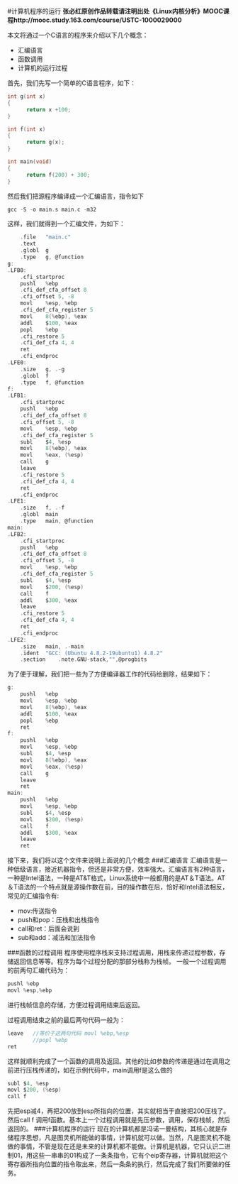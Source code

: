 #计算机程序的运行
**张必红原创作品转载请注明出处《Linux内核分析》MOOC课程http://mooc.study.163.com/course/USTC-1000029000**

本文将通过一个C语言的程序来介绍以下几个概念：
- 汇编语言
-  函数调用
- 计算机的运行过程

首先，我们先写一个简单的C语言程序，如下：
``` C
int g(int x)
{
      return x +100;
}

int f(int x)
{
      return g(x);
}

int main(void)
{
      return f(200) + 300;
}
```
然后我们把源程序编译成一个汇编语言，指令如下
``` C
gcc -S -o main.s main.c -m32
```
这样，我们就得到一个汇编文件，为如下：
``` C
	.file	"main.c"
	.text
	.globl	g
	.type	g, @function
g:
.LFB0:
	.cfi_startproc
	pushl	%ebp
	.cfi_def_cfa_offset 8
	.cfi_offset 5, -8
	movl	%esp, %ebp
	.cfi_def_cfa_register 5
	movl	8(%ebp), %eax
	addl	$100, %eax
	popl	%ebp
	.cfi_restore 5
	.cfi_def_cfa 4, 4
	ret
	.cfi_endproc
.LFE0:
	.size	g, .-g
	.globl	f
	.type	f, @function
f:
.LFB1:
	.cfi_startproc
	pushl	%ebp
	.cfi_def_cfa_offset 8
	.cfi_offset 5, -8
	movl	%esp, %ebp
	.cfi_def_cfa_register 5
	subl	$4, %esp
	movl	8(%ebp), %eax
	movl	%eax, (%esp)
	call	g
	leave
	.cfi_restore 5
	.cfi_def_cfa 4, 4
	ret
	.cfi_endproc
.LFE1:
	.size	f, .-f
	.globl	main
	.type	main, @function
main:
.LFB2:
	.cfi_startproc
	pushl	%ebp
	.cfi_def_cfa_offset 8
	.cfi_offset 5, -8
	movl	%esp, %ebp
	.cfi_def_cfa_register 5
	subl	$4, %esp
	movl	$200, (%esp)
	call	f
	addl	$300, %eax
	leave
	.cfi_restore 5
	.cfi_def_cfa 4, 4
	ret
	.cfi_endproc
.LFE2:
	.size	main, .-main
	.ident	"GCC: (Ubuntu 4.8.2-19ubuntu1) 4.8.2"
	.section	.note.GNU-stack,"",@progbits
```
为了便于理解，我们把一些为了方便编译器工作的代码给删除，结果如下：
``` C
g:
	pushl	%ebp
	movl	%esp, %ebp
	movl	8(%ebp), %eax
	addl	$100, %eax
	popl	%ebp
	ret
f:
	pushl	%ebp
	movl	%esp, %ebp
	subl	$4, %esp
	movl	8(%ebp), %eax
	movl	%eax, (%esp)
	call	g
	leave
	ret
main:
	pushl	%ebp
	movl	%esp, %ebp
	subl	$4, %esp
	movl	$200, (%esp)
	call	f
	addl	$300, %eax
	leave
	ret
```
接下来，我们将以这个文件来说明上面说的几个概念
###汇编语言
汇编语言是一种低级语言，接近机器指令，但还是非常方便，效率强大。汇编语言有2种语言，一种是Intel语法，一种是AT&T格式，Linux系统中一般都用的是AT＆T语法。AT＆T语法的一个特点就是源操作数在前，目的操作数在后，恰好和Intel语法相反，常见的汇编指令有:
- mov:传送指令
- push和pop：压栈和出栈指令
- call和ret：后面会说到
- sub和add：减法和加法指令

###函数的过程调用
程序使用程序栈来支持过程调用，用栈来传递过程参数，存储返回信息等等。程序为每个过程分配的那部分栈称为栈帧。
一般一个过程调用的前两句汇编代码为：
``` C
pushl %ebp
movl %esp,%ebp 
```
进行栈帧信息的存储，方便过程调用结束后返回。

过程调用结束之前的最后两句代码一般为：
``` C
leave	//等价于这两句代码 movl %ebp,%esp 
		//popl %ebp
ret
```
这样就顺利完成了一个函数的调用及返回。其他的比如参数的传递是通过在调用之前进行压栈传递的，如在示例代码中，main调用f是这么做的
``` C
subl $4, %esp
movl $200, (%esp)
call f
```
先把esp减4，再把200放到esp所指向的位置，其实就相当于直接把200压栈了。然后call f 调用f函数。基本上一个过程调用就是先压参数，调用，保存栈帧，然后返回的。
###计算机程序的运行
现在的计算机都是冯诺一曼结构，其核心就是存储程序思想，凡是图灵机所能做的事情，计算机就可以做。当然，凡是图灵机不能做的事情，不管是现在还是未来的计算机都不能做。计算机是机器，它只认识二进制01，用这些一串串的01构成了一条条指令，它有个eip寄存器，计算机就把这个寄存器所指向位置的指令取出来，然后一条条的执行，然后完成了我们所要做的任务。
